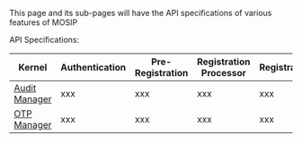 This page and its sub-pages will have the API specifications of various features of MOSIP

API Specifications:

Kernel | Authentication | Pre-Registration | Registration Processor | Registration
-------|----------------|------------------|------------------------|-------------
[Audit Manager](https://github.com/mosip/mosip/wiki/2.1-Audit-Manager) | xxx | xxx | xxx | xxx
[OTP Manager](https://github.com/mosip/mosip/wiki/2.2-OTP-Manager) | xxx | xxx | xxx | xxx | xxx